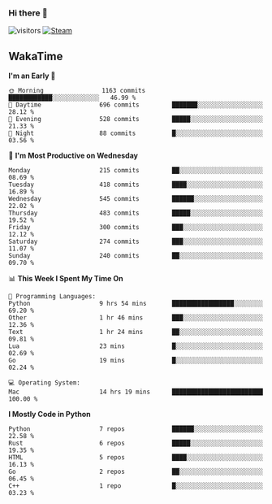 ### Hi there 👋

![visitors](https://visitor-badge.glitch.me/badge?page_id=zhourunlai)
[![Steam](https://img.shields.io/badge/dynamic/json?url=https%3A%2F%2Fapi.swo.moe%2Fstats%2Fsteamgames%2F76561198285156854&query=count&color=0b1a37&label=Steam&labelColor=134375&logo=steam&suffix=+games&cacheSeconds=3600)](http://steamcommunity.com/profiles/76561198285156854)

## WakaTime
<!--START_SECTION:waka-->
**I'm an Early 🐤** 

```text
🌞 Morning                1163 commits        ████████████░░░░░░░░░░░░░   46.99 % 
🌆 Daytime                696 commits         ███████░░░░░░░░░░░░░░░░░░   28.12 % 
🌃 Evening                528 commits         █████░░░░░░░░░░░░░░░░░░░░   21.33 % 
🌙 Night                  88 commits          █░░░░░░░░░░░░░░░░░░░░░░░░   03.56 % 
```
📅 **I'm Most Productive on Wednesday** 

```text
Monday                   215 commits         ██░░░░░░░░░░░░░░░░░░░░░░░   08.69 % 
Tuesday                  418 commits         ████░░░░░░░░░░░░░░░░░░░░░   16.89 % 
Wednesday                545 commits         ██████░░░░░░░░░░░░░░░░░░░   22.02 % 
Thursday                 483 commits         █████░░░░░░░░░░░░░░░░░░░░   19.52 % 
Friday                   300 commits         ███░░░░░░░░░░░░░░░░░░░░░░   12.12 % 
Saturday                 274 commits         ███░░░░░░░░░░░░░░░░░░░░░░   11.07 % 
Sunday                   240 commits         ██░░░░░░░░░░░░░░░░░░░░░░░   09.70 % 
```


📊 **This Week I Spent My Time On** 

```text
💬 Programming Languages: 
Python                   9 hrs 54 mins       █████████████████░░░░░░░░   69.20 % 
Other                    1 hr 46 mins        ███░░░░░░░░░░░░░░░░░░░░░░   12.36 % 
Text                     1 hr 24 mins        ██░░░░░░░░░░░░░░░░░░░░░░░   09.81 % 
Lua                      23 mins             █░░░░░░░░░░░░░░░░░░░░░░░░   02.69 % 
Go                       19 mins             █░░░░░░░░░░░░░░░░░░░░░░░░   02.24 % 

💻 Operating System: 
Mac                      14 hrs 19 mins      █████████████████████████   100.00 % 
```

**I Mostly Code in Python** 

```text
Python                   7 repos             ██████░░░░░░░░░░░░░░░░░░░   22.58 % 
Rust                     6 repos             █████░░░░░░░░░░░░░░░░░░░░   19.35 % 
HTML                     5 repos             ████░░░░░░░░░░░░░░░░░░░░░   16.13 % 
Go                       2 repos             ██░░░░░░░░░░░░░░░░░░░░░░░   06.45 % 
C++                      1 repo              █░░░░░░░░░░░░░░░░░░░░░░░░   03.23 % 
```




<!--END_SECTION:waka-->
